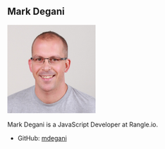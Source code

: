 ## Mark Degani

<img src="./mark-degani.jpg" alt="Mark Degani" style="max-width: 200px;" />

Mark Degani is a JavaScript Developer at Rangle.io.

* GitHub: [mdegani](http://github.com/mdegani/)